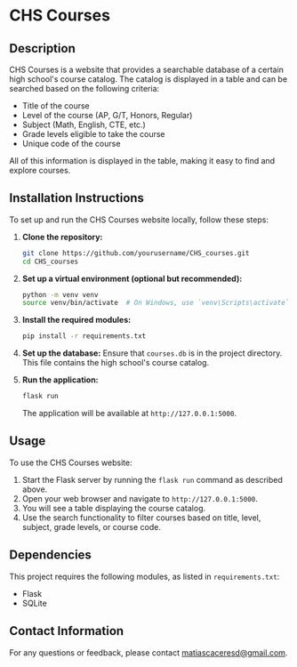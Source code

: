 # CHS Courses

## Description
CHS Courses is a website that provides a searchable database of a certain high school's course catalog. The catalog is displayed in a table and can be searched based on the following criteria:
- Title of the course
- Level of the course (AP, G/T, Honors, Regular)
- Subject (Math, English, CTE, etc.)
- Grade levels eligible to take the course
- Unique code of the course

All of this information is displayed in the table, making it easy to find and explore courses.

## Installation Instructions

To set up and run the CHS Courses website locally, follow these steps:

1. **Clone the repository:**
    ```bash
    git clone https://github.com/yourusername/CHS_courses.git
    cd CHS_courses
    ```

2. **Set up a virtual environment (optional but recommended):**
    ```bash
    python -m venv venv
    source venv/bin/activate  # On Windows, use `venv\Scripts\activate`
    ```

3. **Install the required modules:**
    ```bash
    pip install -r requirements.txt
    ```

4. **Set up the database:**
    Ensure that `courses.db` is in the project directory. This file contains the high school's course catalog.

5. **Run the application:**
    ```bash
    flask run
    ```
    The application will be available at `http://127.0.0.1:5000`.

## Usage

To use the CHS Courses website:

1. Start the Flask server by running the `flask run` command as described above.
2. Open your web browser and navigate to `http://127.0.0.1:5000`.
3. You will see a table displaying the course catalog.
4. Use the search functionality to filter courses based on title, level, subject, grade levels, or course code.

## Dependencies

This project requires the following modules, as listed in `requirements.txt`:
- Flask
- SQLite

## Contact Information

For any questions or feedback, please contact matiascaceresd@gmail.com.
